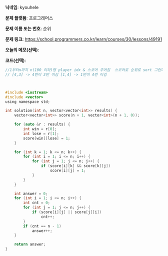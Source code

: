 **닉네임**: kyouhele

**문제 플랫폼**: 프로그래머스

**문제 이름 또는 번호**: 순위

**문제 링크**: https://school.programmers.co.kr/learn/courses/30/lessons/49191

**오늘의 메모(선택)**: 

**코드(선택)**:

```c
//1부터n까지 n(100 이하)명 player idx & 스코어 주어짐  스코어로 순위로 sort 그런데 몇 개 실종
// [4,3] -> 4번이 3번 이김 [1,4] -> 1번이 4번 이김



#include <iostream>
#include <vector>
using namespace std;

int solution(int n, vector<vector<int>> results) {
    vector<vector<int>> score(n + 1, vector<int>(n + 1, 0));

    for (auto &r : results) {
        int win = r[0];
        int lose = r[1];
        score[win][lose] = 1;
    }

    for (int k = 1; k <= n; k++) {
        for (int i = 1; i <= n; i++) {
            for (int j = 1; j <= n; j++) {
                if (score[i][k] && score[k][j])
                    score[i][j] = 1;
            }
        }
    }

    int answer = 0;
    for (int i = 1; i <= n; i++) {
        int cnt = 0;
        for (int j = 1; j <= n; j++) {
            if (score[i][j] || score[j][i])
                cnt++;
        }
        if (cnt == n - 1)
            answer++;
    }

    return answer;
}

```
